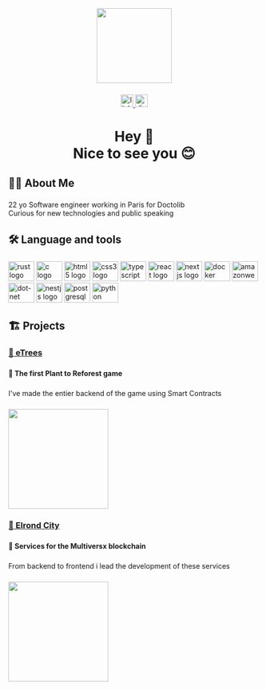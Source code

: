 <div align="center">
  <img height="150" src="https://camo.githubusercontent.com/62da68eb62b1e5f175f7d1f0191dd89a653d7908feb22d37d4a0ab07365d6791/68747470733a2f2f6d656469612e67697068792e636f6d2f6d656469612f4d3967624264396e6244724f5475314d71782f67697068792e676966"  />
</div>

###

<div align="center">
  <a href="https://www.linkedin.com/in/abmdz/" target="_blank">
    <img src="https://img.shields.io/static/v1?message=LinkedIn&logo=linkedin&label=&color=0077B5&logoColor=white&labelColor=&style=for-the-badge" height="25" alt="linkedin logo"  />
  </a>
  <a href="Alexandre#6543" target="_blank">
    <img src="https://img.shields.io/static/v1?message=Discord&logo=discord&label=&color=7289DA&logoColor=white&labelColor=&style=for-the-badge" height="25" alt="discord logo"  />
  </a>
</div>

###

<h1 align="center">Hey 👋 <br>Nice to see you 😊</h1>

###

<h2 align="left">👩‍💻  About Me</h2>

###

<p align="left">22 yo Software engineer working in Paris for Doctolib<br>Curious for new technologies and public speaking</p>

###

<h2 align="left">🛠 Language and tools</h2>

###

<div align="left">
  <img src="https://cdn.jsdelivr.net/gh/devicons/devicon/icons/rust/rust-plain.svg" height="40" width="52" alt="rust logo"  />
  <img src="https://cdn.jsdelivr.net/gh/devicons/devicon/icons/c/c-original.svg" height="40" width="52" alt="c logo"  />
  <img src="https://cdn.jsdelivr.net/gh/devicons/devicon/icons/html5/html5-original.svg" height="40" width="52" alt="html5 logo"  />
  <img src="https://cdn.jsdelivr.net/gh/devicons/devicon/icons/css3/css3-original.svg" height="40" width="52" alt="css3 logo"  />
  <img src="https://cdn.jsdelivr.net/gh/devicons/devicon/icons/typescript/typescript-original.svg" height="40" width="52" alt="typescript logo"  />
  <img src="https://cdn.jsdelivr.net/gh/devicons/devicon/icons/react/react-original.svg" height="40" width="52" alt="react logo"  />
  <img src="https://cdn.jsdelivr.net/gh/devicons/devicon/icons/nextjs/nextjs-original.svg" height="40" width="52" alt="nextjs logo"  />
  <img src="https://cdn.jsdelivr.net/gh/devicons/devicon/icons/docker/docker-original.svg" height="40" width="52" alt="docker logo"  />
  <img src="https://cdn.jsdelivr.net/gh/devicons/devicon/icons/amazonwebservices/amazonwebservices-original.svg" height="40" width="52" alt="amazonwebservices logo"  />
  <img src="https://cdn.jsdelivr.net/gh/devicons/devicon/icons/dot-net/dot-net-original.svg" height="40" width="52" alt="dot-net logo"  />
  <img src="https://cdn.jsdelivr.net/gh/devicons/devicon/icons/nestjs/nestjs-plain.svg" height="40" width="52" alt="nestjs logo"  />
  <img src="https://cdn.jsdelivr.net/gh/devicons/devicon/icons/postgresql/postgresql-original.svg" height="40" width="52" alt="postgresql logo"  />
  <img src="https://cdn.jsdelivr.net/gh/devicons/devicon/icons/python/python-original.svg" height="40" width="52" alt="python logo"  />
</div>

###

<h2 align="left">🏗️ Projects</h2>

###

<h3 align="left"><a href="https://www.etrees.green/">🌲 eTrees</a></h3>

###

<h4 align="left">🥇 The first Plant to Reforest game</h4>

###

<p align="left">I've made the entier backend of the game using Smart Contracts</p>

###

<div align="left" href="https://www.etrees.green/">
  <img height="200" src="https://media.discordapp.net/attachments/220658502085902336/1077603966076072000/Banniere_Twitter.png?width=2268&height=756"  />
</div>

###

###

<h3 align="left"><a href="https://www.elrondcity.com/">🌆 Elrond City</a></h3>

###

###

<h4 align="left">🥇 Services for the Multiversx blockchain</h4>

###

<p align="left">From backend to frontend i lead the development of these services </p>

###

<div align="left" href="https://www.elrondcity.com/">
  <img height="200" src="https://media.discordapp.net/attachments/521376047111864399/1111033409616220380/Screenshot_2023-05-24_at_22.49.58.png?width=2268&height=524"  />
</div>

###
